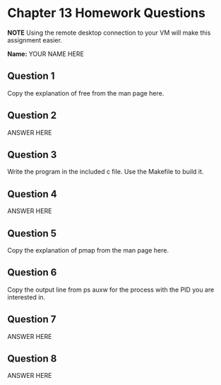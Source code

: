 # Chapter 13 Homework Questions

**NOTE** Using the remote desktop connection to your VM will make this assignment easier.

**Name:** YOUR NAME HERE

## Question 1

Copy the explanation of free from the man page here.

## Question 2

ANSWER HERE

## Question 3

Write the program in the included c file. Use the Makefile to build it.

## Question 4

ANSWER HERE

## Question 5

Copy the explanation of	pmap from the man page here.

## Question 6

Copy the output line from ps auxw for the process with the PID you are interested in.

## Question 7

ANSWER HERE

## Question 8

ANSWER HERE
